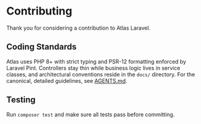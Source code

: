 # Contributing

Thank you for considering a contribution to Atlas Laravel.

## Coding Standards
Atlas uses PHP 8+ with strict typing and PSR-12 formatting enforced by Laravel Pint. Controllers stay thin while business logic lives in service classes, and architectural conventions reside in the `docs/` directory. For the canonical, detailed guidelines, see [AGENTS.md](AGENTS.md).

## Testing
Run `composer test` and make sure all tests pass before committing.
